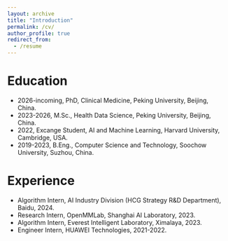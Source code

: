 ```yaml
---
layout: archive
title: "Introduction"
permalink: /cv/
author_profile: true
redirect_from:
  - /resume
---
```

    
Education
======
* 2026-incoming, PhD, Clinical Medicine, Peking University, Beijing, China.
* 2023-2026, M.Sc., Health Data Science, Peking University, Beijing, China.
* 2022, Excange Student, AI and Machine Learning, Harvard University, Cambridge, USA.
* 2019-2023, B.Eng., Computer Science and Technology, Soochow University, Suzhou, China.

Experience
======
- Algorithm Intern, AI Industry Division (HCG Strategy R&D Department), Baidu, 2024.
- Research Intern, OpenMMLab, Shanghai AI Laboratory, 2023.
- Algorithm Intern, Everest Intelligent Laboratory, Ximalaya, 2023.
- Engineer Intern, HUAWEI Technologies, 2021-2022.